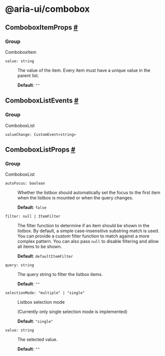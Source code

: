 # @aria-ui/combobox

## ComboboxItemProps <a id="combobox-item-props" href="#combobox-item-props">#</a>

### Group

ComboboxItem

<dl>

<dt>

`value: string`

</dt>

<dd>

The value of the item. Every item must have a unique value in the parent list.

**Default**: `""`

</dd>

</dl>

## ComboboxListEvents <a id="combobox-list-events" href="#combobox-list-events">#</a>

### Group

ComboboxList

<dl>

<dt>

`valueChange: CustomEvent<string>`

</dt>

<dd>

</dd>

</dl>

## ComboboxListProps <a id="combobox-list-props" href="#combobox-list-props">#</a>

### Group

ComboboxList

<dl>

<dt>

`autoFocus: boolean`

</dt>

<dd>

Whether the listbox should automatically set the focus to the first item when the listbox is mounted or when the query changes.

**Default**: `false`

</dd>

<dt>

`filter: null | ItemFilter`

</dt>

<dd>

The filter function to determine if an item should be shown in the listbox. By default, a simple case-insensitive substring match is used. You can provide a custom filter function to match against a more complex pattern. You can also pass `null` to disable filtering and allow all items to be shown.

**Default**: `defaultItemFilter`

</dd>

<dt>

`query: string`

</dt>

<dd>

The query string to filter the listbox items.

**Default**: `""`

</dd>

<dt>

`selectionMode: "multiple" | "single"`

</dt>

<dd>

Listbox selection mode

(Currently only single selection mode is implemented)

**Default**: `"single"`

</dd>

<dt>

`value: string`

</dt>

<dd>

The selected value.

**Default**: `""`

</dd>

</dl>
